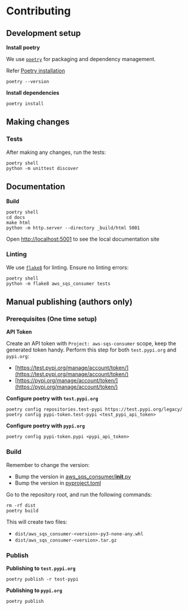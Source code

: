 # Contributing

## Development setup

**Install poetry**

We use [`poetry`](https://python-poetry.org/) for packaging and dependency management.

Refer [Poetry installation](https://python-poetry.org/docs/#installation)

```
poetry --version
```

**Install dependencies**

```
poetry install
```

## Making changes

### Tests

After making any changes, run the tests:

```
poetry shell
python -m unittest discover
```

## Documentation

**Build**

```
poetry shell
cd docs
make html
python -m http.server --directory _build/html 5001
```

Open [http://localhost:5001](http://localhost:5001) to see the local documentation site

### Linting

We use [`flake8`](https://flake8.pycqa.org/en/latest/) for linting. Ensure no linting errors:

```
poetry shell
python -m flake8 aws_sqs_consumer tests
```

## Manual publishing (authors only)

### Prerequisites (One time setup)

**API Token**

Create an API token with `Project: aws-sqs-consumer` scope, keep the generated token handy. Perform this step for both `test.pypi.org` and `pypi.org`:

* [https://test.pypi.org/manage/account/token/](https://test.pypi.org/manage/account/token/)
* [https://pypi.org/manage/account/token/](https://pypi.org/manage/account/token/)

**Configure poetry with `test.pypi.org`**

```
poetry config repositories.test-pypi https://test.pypi.org/legacy/
poetry config pypi-token.test-pypi <test_pypi_api_token>
```

**Configure poetry with `pypi.org`**

```
poetry config pypi-token.pypi <pypi_api_token>
```

### Build

Remember to change the version:

* Bump the version in [aws_sqs_consumer/__init__.py](aws_sqs_consumer/__init__.py)
* Bump the version in [pyproject.toml](pyproject.toml)

Go to the repository root, and run the following commands:

```
rm -rf dist
poetry build
```

This will create two files:

* `dist/aws_sqs_consumer-<version>-py3-none-any.whl`
* `dist/aws_sqs_consumer-<version>.tar.gz`

### Publish

**Publishing to `test.pypi.org`**

```
poetry publish -r test-pypi
```

**Publishing to `pypi.org`**

```
poetry publish
```
